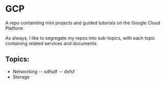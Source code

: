 # GCP
A repo containting mini projects and guided tutorials on the Google Cloud Platform

As always, I like to segregate my repos into sub-topics, with each topic containing related services and documents.

## Topics:
- Networking
  -- sdfsdf
  -- dsfsf
- Storage
